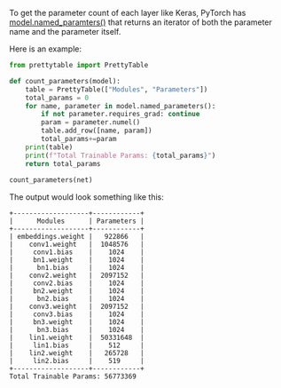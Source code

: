 To get the parameter count of each layer like Keras, PyTorch has [model.named_paramters()](https://pytorch.org/docs/master/generated/torch.nn.Module.html#torch.nn.Module.named_parameters) that returns an iterator of both the parameter name and the parameter itself.

Here is an example:

```python
from prettytable import PrettyTable

def count_parameters(model):
    table = PrettyTable(["Modules", "Parameters"])
    total_params = 0
    for name, parameter in model.named_parameters():
        if not parameter.requires_grad: continue
        param = parameter.numel()
        table.add_row([name, param])
        total_params+=param
    print(table)
    print(f"Total Trainable Params: {total_params}")
    return total_params
    
count_parameters(net)
```

The output would look something like this:

```
+-------------------+------------+
|      Modules      | Parameters |
+-------------------+------------+
| embeddings.weight |   922866   |
|    conv1.weight   |  1048576   |
|     conv1.bias    |    1024    |
|     bn1.weight    |    1024    |
|      bn1.bias     |    1024    |
|    conv2.weight   |  2097152   |
|     conv2.bias    |    1024    |
|     bn2.weight    |    1024    |
|      bn2.bias     |    1024    |
|    conv3.weight   |  2097152   |
|     conv3.bias    |    1024    |
|     bn3.weight    |    1024    |
|      bn3.bias     |    1024    |
|    lin1.weight    |  50331648  |
|     lin1.bias     |    512     |
|    lin2.weight    |   265728   |
|     lin2.bias     |    519     |
+-------------------+------------+
Total Trainable Params: 56773369
```